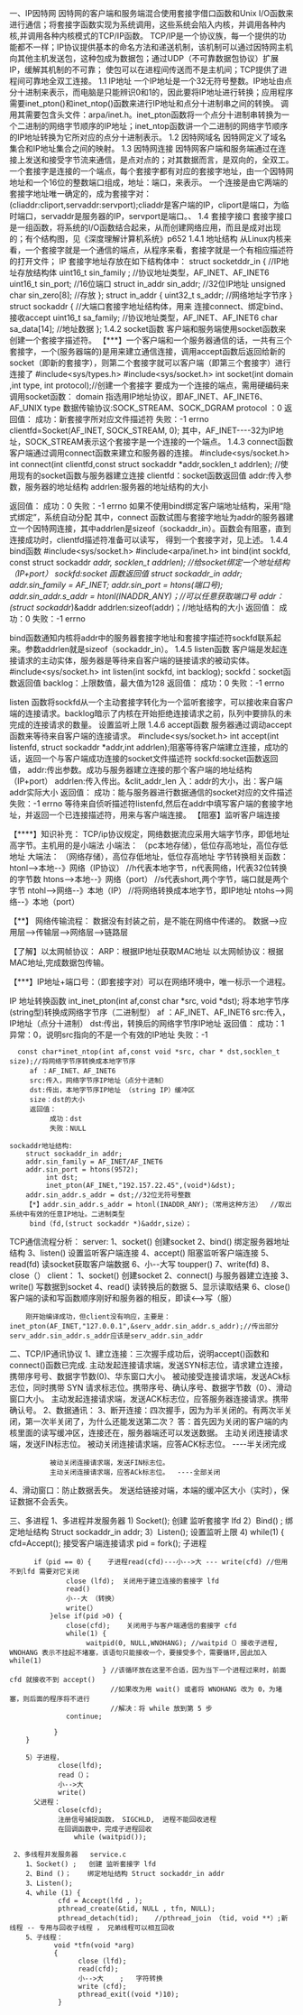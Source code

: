 一、IP因特网
    因特网的客户端和服务端混合使用套接字借口函数和Unix I/O函数来进行通信；将套接字函数实现为系统调用，这些系统会陷入内核，并调用各种内核,并调用各种内核模式的TCP/IP函数。
TCP/IP是一个协议族，每一个提供的功能都不一样；IP协议提供基本的命名方法和递送机制，该机制可以通过因特网主机向其他主机发送包，这种包成为数据包；通过UDP（不可靠数据包协议）扩展IP，缓解其机制的不可靠；
使包可以在进程间传送而不是主机间；TCP提供了进程间可靠地全双工连接。
1.1 IP地址
    一个IP地址是一个32无符号整数。IP地址由点分十进制来表示，而电脑是只能辨识0和1的，因此要将IP地址进行转换；应用程序需要inet_pton()和inet_ntop()函数来进行IP地址和点分十进制串之间的转换。
调用其需要包含头文件：arpa/inet.h。inet_pton函数将一个点分十进制串转换为一个二进制的网络字节顺序的IP地址；inet_ntop函数讲一个二进制的网络字节顺序的IP地址转换为它所对应的点分十进制表示。
1.2 因特网域名
   因特网定义了域名集合和IP地址集合之间的映射。
1.3 因特网连接
   因特网客户端和服务端通过在连接上发送和接受字节流来通信，是点对点的；对其数据而言，是双向的，全双工。
   一个套接字是连接的一个端点，每个套接字都有对应的套接字地址，由一个因特网地址和一个16位的整数端口组成，地址：端口，来表示。
   一个连接是由它两端的套接字地址唯一确定的，成为套接字对：(cliaddr:cliport,servaddr:servport);cliaddr是客户端的IP，cliport是端口，为临时端口，servaddr是服务器的IP，servport是端口。、
1.4 套接字接口
   套接字接口是一组函数，将系统的I/O函数结合起来，从而创建网络应用，而且是成对出现的；有个结构图，见《深度理解计算机系统》p652 
 1.4.1 地址结构
   从Linux内核来看，一个套接字就是一个通信的端点，从程序来看，套接字就是一个有相应描述符的打开文件；
   IP 套接字地址存放在如下结构体中：
   struct socketddr_in {   //IP地址存放结构体
   uint16_t sin_family ; //协议地址类型，AF_INET、AF_INET6
   uint16_t sin_port;    //16位端口
   struct in_addr sin_addr; //32位IP地址
   unsigned char sin_zero[8]; //存放
   };
   struct in_addr {
      uint32_t  s_addr; //网络地址字节序
   }
   struct sockaddr {  //大端口套接字地址结构体，用来 连接connect、绑定bind、接收accept
   uint16_t sa_family; //协议地址类型，AF_INET、AF_INET6
   char sa_data[14];  //地址数据
   };
 1.4.2 socket函数
   客户端和服务端使用socket函数来创建一个套接字描述符。
   【***】一个客户端和一个服务器通信的话，一共有三个套接字，一个(服务器端的)是用来建立通信连接，调用accept函数后返回给新的socket（即新的套接字），则第二个套接字就可以客户端（即第三个套接字）进行连接了
   #include<sys/types.h>
   #include<sys/socket.h> 
   int socket(int domain ,int type, int protocol);//创建一个套接字
   要成为一个连接的端点，需用硬编码来调用socket函数：
     domain 指选用IP地址协议，即AF_INET、AF_INET6、AF_UNIX
     type 数据传输协议:SOCK_STREAM、SOCK_DGRAM
     protocol ：0
   返回值：
       成功：新套接字所对应文件描述符
       失败：-1 errno 
   clientfd=Socket(AF_INET, SOCK_STREAM, 0);
   其中，AF_INET----32为IP地址，SOCK_STREAM表示这个套接字是一个连接的一个端点。
 1.4.3 connect函数
   客户端通过调用connect函数来建立和服务器的连接。
   #include<sys/socket.h>
   int connect(int clientfd,const struct sockaddr *addr,socklen_t addrlen); //使用现有的socket函数与服务器建立连接
       clientfd：socket函数返回值
       addr:传入参数，服务器的地址结构
       addrlen:服务器的地址结构的大小
       
   返回值：
          成功：0
          失败：-1 errno
      如果不使用bind绑定客户端地址结构，采用“隐式绑定”，系统自动分配
   其中，connect 函数试图与套接字地址为addr的服务器建立一个因特网连接，其中addrlen是sizeof（sockaddr_in）。函数会有阻塞，直到连接成功时，clientfd描述符准备可以读写，
 得到一个套接字对，见上述。
 1.4.4 bind函数
   #include<sys/socket.h>
   #include<arpa/inet.h>
   int bind(int sockfd, const struct sockaddr *addr, socklen_t addrlen); //给socket绑定一个地址结构 （IP+port）
       sockfd:socket 函数返回值
          struct sockaddr_in addr;
          addr.sin_family = AF_INET;
          addr.sin_port = htons(端口号);
             addr.sin_addr.s_addr = htonl(INADDR_ANY)；//可以任意获取端口号
          addr：(struct sockaddr*)&addr
          addrlen:sizeof(addr)；//地址结构的大小
       返回值：
          成功：0
          失败：-1 errno
          
   bind函数通知内核将addr中的服务器套接字地址和套接字描述符sockfd联系起来。参数addrlen就是sizeof（sockaddr_in）。
 1.4.5 listen函数
   客户端是发起连接请求的主动实体，服务器是等待来自客户端的链接请求的被动实体。
   #include<sys/socket.h>
   int listen(int sockfd, int backlog);
   sockfd：socket函数返回值
   backlog：上限数值，最大值为128
   返回值：
          成功：0
          失败：-1 errno
   
   listen 函数将sockfd从一个主动套接字转化为一个监听套接字，可以接收来自客户端的连接请求。backlog暗示了内核在开始拒绝连接请求之前，队列中要排队的未完成的连接请求的数量。
   设置监听上限
 1.4.6 accept函数
   服务器通过调动accept函数来等待来自客户端的连接请求。
   #include<sys/socket.h>
   int accept(int listenfd, struct sockaddr *addr,int addrlen);阻塞等待客户端建立连接，成功的话，返回一个与客户端成功连接的socket文件描述符
          sockfd:socket函数返回值，
          addr:传出参数。成功与服务器建立连接的那个客户端的地址结构（IP+port）
          addrlen:传入传出。&clit_addr_len
                  入：addr的大小，出：客户端addr实际大小
    返回值：
         成功：能与服务器进行数据通信的socket对应的文件描述
         失败：-1 errno
   等待来自侦听描述符listenfd,然后在addr中填写客户端的套接字地址，并返回一个已连接描述符，用来与客户端连接。
   【阻塞】监听客户端连接
  
【****】知识补充：
   TCP/ip协议规定，网络数据流应采用大端字节序，即低地址高字节。主机用的是小端法
   小端法： （pc本地存储），低位存高地址，高位存低地址
   大端法： （网络存储），高位存低地址，低位存高地址
   字节转换相关函数：
   htonl-->本地--》网络（IP协议） //h代表本地字节，n代表网络，l代表32位转换的字节数
   htons-->本地--》网络（port） //s代表short,两个字节，端口就是两个字节
   ntohl-->网络--》本地（IP）  //将网络转换成本地字节，即IP地址
   ntohs-->网络--》本地（port）
   
  【**】 网络传输流程：
      数据没有封装之前，是不能在网络中传递的。
      数据-->应用层-->传输层-->网络层-->链路层
      
  【了解】以太网帧协议：
      ARP：根据IP地址获取MAC地址
      以太网帧协议：根据MAC地址,完成数据包传输。
      
  【***】IP地址+端口号：（即套接字对）可以在网络环境中，唯一标示一个进程。
   
   IP 地址转换函数
      int_inet_pton(int af,const char *src, void *dst); 将本地字节序(string型)转换成网络字节序（二进制型）
         af ：AF_INET、AF_INET6
         src:传入，IP地址（点分十进制）
         dst:传出，转换后的网络字节序IP地址
         返回值：
              成功：1
              异常：0，说明src指向的不是一个有效的IP地址
              失败：-1
      
      const char*inet_ntop(int af,const void *src, char * dst,socklen_t size);//将网络字节序转换成本地字节序   
         af ：AF_INET、AF_INET6
         src:传入，网络字节序IP地址（点分十进制）
         dst:传出，本地字节序IP地址 （string IP）缓冲区
         size：dst的大小
         返回值：
              成功：dst
              失败：NULL
    
    sockaddr地址结构:
        struct sockaddr_in addr;
        addr.sin_family = AF_INET/AF_INET6
        addr.sin_port = htons(9572);
             int dst;
             inet_pton(AF_INEt,"192.157.22.45",(void*)&dst);
        addr.sin_addr.s_addr = dst;//32位无符号整数
        【*】addr.sin_addr.s_addr = htonl(INADDR_ANY);（常用这种方法）  //取出系统中有效的任意IP地址。二进制类型
         bind（fd,(struct sockaddr *)&addr,size）；
        

TCP通信流程分析：
        server:
             1、socket()  创建socket
             2、bind()    绑定服务器地址结构
             3、listen()  设置监听客户端连接
             4、accept()  阻塞监听客户端连接
             5、read(fd)  读socket获取客户端数据
             6、小--大写   toupper()
             7、write(fd) 
             8、close（） 
        client：
             1、socket()    创建socket
             2、connect()   与服务器建立连接
             3、write()     写数据到socket
             4、read()      读转换后的数据
             5、显示读取结果
             6、close()
        客户端的读和写函数顺序刚好和服务器的相反，即读<-->写（服）
        
        刚开始编译成功，但client没有响应，主要是： inet_pton(AF_INET,"127.0.0.1",&serv_addr.sin_addr.s_addr);//传出部分serv_addr.sin_addr.s_addr应该是serv_addr.sin_addr
             
二、TCP/IP通讯协议
   1、建立连接：三次握手成功后，说明accept()函数和connect()函数已完成.
              主动发起连接请求端，发送SYN标志位，请求建立连接，携带序号号、数据字节数(0)、华东窗口大小。
              被动接受连接请求端，发送ACk标志位，同时携带 SYN 请求标志位。携带序号、确认序号、数据字节数（0）、滑动窗口大小。
              主动发起连接请求端，发送ACK标志位，应答服务器连接请求。携带确认号。
   2、数据通讯：
   3、断开连接：四次握手，因为为半关闭的。有两次半关闭，第一次半关闭了，为什么还能发送第二次？
              答：首先因为关闭的客户端的内核里面的读写缓冲区，连接还在，服务器端还可以发送数据。
              主动关闭连接请求端，发送FIN标志位。
              被动关闭连接请求端，应答ACK标志位。  ----半关闭完成
              
              被动关闭连接请求端，发送FIN标志位。
              主动关闭连接请求端，应答ACk标志位。  ----全部关闭
              
   4、滑动窗口：防止数据丢失。
              发送给链接对端，本端的缓冲区大小（实时），保证数据不会丢失。

三、多进程
   1、多进程并发服务器
       1) Socket();  创建 监听套接字 lfd
       2）Bind() ;   绑定地址结构 Struct sockaddr_in addr;
       3）Listen();  设置监听上限
       4) while(1) {
          cfd=Accept();    接受客户端连接请求
          pid = fork();    子进程
          
          if（pid == 0）{    子进程read(cfd)---小-->大 --- write(cfd) //但用不到lfd 需要对它关闭
                  close (lfd);  关闭用于建立连接的套接字 lfd
                  read()
                  小--大 （转换）
                  write(） 
              }else if(pid >0) {
                  close(cfd);    关闭用于与客户端通信的套接字 cfd
                  while(1) {  
                       waitpid(0, NULL,WNOHANG); //waitpid（）接收子进程, WNOHANG 表示不挂起不堵塞，该语句只能接收一个，要接受多个，需要循环,因此加入while(1)
                           } //该循环放在这里不合适，因为当下一个进程过来时，前面 cfd 就接收不到 accept()
                             //如果改为用 wait() 或者将 WNOHANG 改为 0，为堵塞，则后面的程序将不进行
                             //解决：将 while 放到第 5 步
                  continue;
                  
               }
        }
        
        5）子进程，
                close(lfd);
                read（）；
                小-->大 
                write()
          父进程：
                close(cfd);
                注册信号捕捉函数， SIGCHLD,  进程不能回收进程
                在回调函数中，完成子进程回收
                    while (waitpid());

     2、多线程并发服务器   service.c
        1、Socket() ;   创建 监听套接字 lfd
        2、Bind ()；    绑定地址结构 Struct sockaddr_in addr
        3、Listen();    
        4、while (1) {
                cfd = Accept(lfd , );
                pthread_create(&tid, NULL , tfn, NULL);
                pthread_detach(tid);    //pthread_join （tid, void **）;新线程 -- 专用与回收子线程 ， 兄弟线程可以相互回收
        5、子线程：
               void *tfn(void *arg)
               {
                     close (lfd);
                     read(cfd);
                     小-->大    ;   字符转换
                     write (cfd);
                     pthread_exit((void *)10);
                }
                
                 
            
       
           
    
    
    
    
    
    
    
    
    
    
    
   


